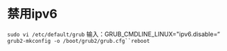 # 禁用ipv6

`sudo vi /etc/default/grub`
输入：GRUB\_CMDLINE\_LINUX="ipv6.disable=“
`grub2-mkconfig -o /boot/grub2/grub.cfg``reboot`
